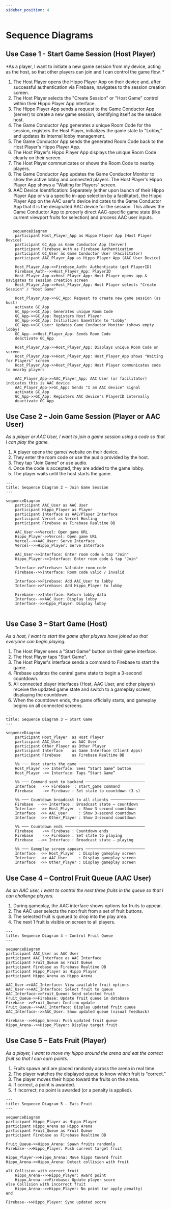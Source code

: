 ```yaml
---
sidebar_position: 4
---
```


# Sequence Diagrams

## Use Case 1 - Start Game Session (Host Player) 
*As a player, I want to initiate a new game session from my device, acting as the host, so that other players can join and I can control the game flow. *
1. The Host Player opens the Hippo Player App on their device and, after successful authentication via Firebase, navigates to the session creation screen.
2. The Host Player selects the "Create Session" or "Host Game" control within their Hippo Player App interface.
3. The Hippo Player App sends a request to the Game Conductor App (server) to create a new game session, identifying itself as the session host.
4. The Game Conductor App generates a unique Room Code for the session, registers the Host Player, initializes the game state to "Lobby," and updates its internal lobby management.
5. The Game Conductor App sends the generated Room Code back to the Host Player's Hippo Player App.
6. The Host Player's Hippo Player App displays the unique Room Code clearly on their screen.
7. The Host Player communicates or shows the Room Code to nearby players.
8. The Game Conductor App updates the Game Conductor Monitor to show the active lobby and connected players. The Host Player's Hippo Player App shows a "Waiting for Players" screen.
9. AAC Device Identification: Separately (either upon launch of their Hippo Player App or via a specific in-app selection by a facilitator), the Hippo Player App on the AAC user's device indicates to the Game Conductor App that it is the designated AAC device for the session. This allows the Game Conductor App to properly direct AAC-specific game state (like current viewport fruits for selection) and process AAC user inputs.

```mermaid

   sequenceDiagram
    participant Host_Player_App as Hippo Player App (Host Player Device)
    participant GC_App as Game Conductor App (Server)
    participant Firebase_Auth as Firebase Authentication
    participant GC_User as Game Conductor User (Facilitator)
    participant AAC_Player_App as Hippo Player App (AAC User Device)

    Host_Player_App->>Firebase_Auth: Authenticate (get PlayerID)
    Firebase_Auth-->>Host_Player_App: PlayerID
    Host_Player_App->>Host_Player_App: Host Player opens app & navigates to session creation screen
    Host_Player_App->>Host_Player_App: Host Player selects "Create Session" / "Host Game"

    Host_Player_App->>GC_App: Request to create new game session (as host)
    activate GC_App
    GC_App->>GC_App: Generates unique Room Code
    GC_App->>GC_App: Registers Host Player
    GC_App->>GC_App: Initializes GameState to "Lobby"
    GC_App->>GC_User: Updates Game Conductor Monitor (shows empty lobby)
    GC_App-->>Host_Player_App: Sends Room Code
    deactivate GC_App

    Host_Player_App->>Host_Player_App: Displays unique Room Code on screen
    Host_Player_App->>Host_Player_App: Host_Player_App shows "Waiting for Players" screen
    Host_Player_App->>Host_Player_App: Host Player communicates code to nearby players

    AAC_Player_App->>AAC_Player_App: AAC User (or facilitator) indicates this is AAC device
    AAC_Player_App->>GC_App: Sends "I am AAC device" signal
    activate GC_App
    GC_App->>GC_App: Registers AAC device's PlayerID internally
    deactivate GC_App

```

## Use Case 2 – Join Game Session (Player or AAC User)
*As a player or AAC User, I want to join a game session using a code so that I can play the game.*

1. A player opens the game/ website on their device.
2. They enter the room code or use the audio provided by the host.
3. They tap “Join Game” or use audio.
4. Once the code is accepted, they are added to the game lobby.
5. The player waits until the host starts the game.


```mermaid
---
title: Sequence Diagram 2 – Join Game Session
---

sequenceDiagram
    participant AAC_User as AAC User
    participant Hippo_Player as Player
    participant Interface as AAC/Player Interface
    participant Vercel as Vercel Hosting
    participant Firebase as Firebase Realtime DB

    AAC_User->>Vercel: Open game URL
    Hippo_Player->>Vercel: Open game URL
    Vercel-->>AAC_User: Serve Interface
    Vercel-->>Hippo_Player: Serve Interface

    AAC_User->>Interface: Enter room code & tap "Join"
    Hippo_Player->>Interface: Enter room code & tap "Join"

    Interface->>Firebase: Validate room code
    Firebase-->>Interface: Room code valid / invalid

    Interface->>Firebase: Add AAC_User to lobby
    Interface->>Firebase: Add Hippo_Player to lobby

    Firebase-->>Interface: Return lobby data
    Interface-->>AAC_User: Display lobby
    Interface-->>Hippo_Player: Display lobby


```

## Use Case 3 – Start Game (Host)
*As a host, I want to start the game after players have joined so that everyone can begin playing.*

1. The Host Player sees a "Start Game" button on their game interface.
2. The Host Player taps "Start Game".
3. The Host Player's interface sends a command to Firebase to start the game.
4. Firebase updates the central game state to begin a 3-second countdown.
5. All connected player interfaces (Host, AAC User, and other players) receive the updated game state and switch to a gameplay screen, displaying the countdown.
6. When the countdown ends, the game officially starts, and gameplay begins on all connected screens.

```mermaid
---
title: Sequence Diagram 3 – Start Game
---

sequenceDiagram
    participant Host_Player  as Host Player
    participant AAC_User     as AAC User
    participant Other_Player as Other Player
    participant Interface    as Game Interface (Client Apps)
    participant Firebase     as Firebase Realtime DB

    %% ─── Host starts the game ─────────────────────────────
    Host_Player ->> Interface: Sees “Start Game” button
    Host_Player ->> Interface: Taps “Start Game”

    %% ─── Command sent to backend ──────────────────────────
    Interface   ->> Firebase  : start_game command
    Firebase    ->> Firebase : Set state to countdown (3 s)

    %% ─── Countdown broadcast to all clients ───────────────
    Firebase  -->> Interface : Broadcast state – countdown
    Interface  ->> Host_Player  : Show 3-second countdown
    Interface  ->> AAC_User     : Show 3-second countdown
    Interface  ->> Other_Player : Show 3-second countdown

    %% ─── Countdown ends ───────────────────────────────────
    Firebase    ->> Firebase : Countdown ends
    Firebase    ->> Firebase : Set state to playing
    Firebase  -->> Interface : Broadcast state – playing

    %% ─── Gameplay screen appears ──────────────────────────
    Interface  ->> Host_Player  : Display gameplay screen
    Interface  ->> AAC_User     : Display gameplay screen
    Interface  ->> Other_Player : Display gameplay screen

```

## Use Case 4 – Control Fruit Queue (AAC User)

*As an AAC user, I want to control the next three fruits in the queue so that I can challenge players.*

1. During gameplay, the AAC interface shows options for fruits to appear.
2. The AAC user selects the next fruit from a set of fruit buttons.
3. The selected fruit is queued to drop into the play area.
4. The next 1 fruit is visible on screen to all players.

```mermaid
---
title: Sequence Diagram 4 – Control Fruit Queue
---

sequenceDiagram
participant AAC_User as AAC User
participant AAC_Interface as AAC Interface
participant Fruit_Queue as Fruit Queue
participant Firebase as Firebase Realtime DB
participant Hippo_Player as Hippo Player
participant Hippo_Arena as Hippo Arena

AAC_User->>AAC_Interface: View available fruit options
AAC_User->>AAC_Interface: Select fruit to queue
AAC_Interface->>Fruit_Queue: Send selected fruit
Fruit_Queue->>Firebase: Update fruit queue in database
Firebase-->>Fruit_Queue: Confirm update
Fruit_Queue-->>AAC_Interface: Display updated fruit queue
AAC_Interface-->>AAC_User: Show updated queue (visual feedback)

Firebase-->>Hippo_Arena: Push updated fruit queue
Hippo_Arena-->>Hippo_Player: Display target fruit

```

## Use Case 5 – Eats Fruit (Player)

*As a player, I want to move my hippo around the arena and eat the correct fruit so that I can earn points.*

1. Fruits spawn and are placed randomly across the arena in real time.
2. The player watches the displayed queue to know which fruit is “correct.”
3. The player moves their hippo toward the fruits on the arena.
4. If correct, a point is awarded.
5. If incorrect, no point is awarded (or a penalty is applied).

```mermaid
---
title: Sequence Diagram 5 – Eats Fruit
---

sequenceDiagram
participant Hippo_Player as Hippo Player
participant Hippo_Arena as Hippo Arena
participant Fruit_Queue as Fruit Queue
participant Firebase as Firebase Realtime DB

Fruit_Queue->>Hippo_Arena: Spawn fruits randomly
Firebase-->>Hippo_Player: Push current target fruit

Hippo_Player->>Hippo_Arena: Move hippo toward fruit
Hippo_Arena->>Hippo_Arena: Detect collision with fruit

alt Collision with correct fruit
    Hippo_Arena-->>Hippo_Player: Award point
    Hippo_Arena-->>Firebase: Update player score
else Collision with incorrect fruit
    Hippo_Arena-->>Hippo_Player: No point (or apply penalty)
end

Firebase-->>Hippo_Player: Sync updated score

```

